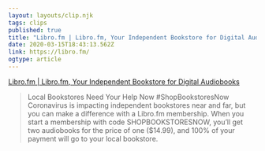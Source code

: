 ```yaml
---
layout: layouts/clip.njk 
tags: clips 
published: true 
title: "Libro.fm | Libro.fm, Your Independent Bookstore for Digital Audiobooks" 
date: 2020-03-15T18:43:13.562Z 
link: https://libro.fm/ 
ogtype: article 
---
```

[Libro.fm | Libro.fm, Your Independent Bookstore for Digital Audiobooks](https://libro.fm/) 
> Local Bookstores Need Your Help Now #ShopBookstoresNow
> Coronavirus is impacting independent bookstores near and far, but you can make a difference with a Libro.fm membership. When you start a membership with code SHOPBOOKSTORESNOW, you’ll get two audiobooks for the price of one ($14.99), and 100% of your payment will go to your local bookstore.